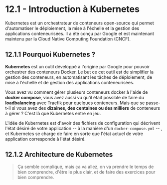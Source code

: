 # 12.1 - Introduction à Kubernetes

Kubernetes est un orchestrateur de conteneurs open-source qui permet d'automatiser le déploiement, la mise à l'échelle et la gestion des applications conteneurisées. Il a été conçu par Google et est maintenant maintenu par la Cloud Native Computing Foundation (CNCF).

## 12.1.1 Pourquoi Kubernetes ?

**Kubernetes** est un outil développé à l'origine par Google pour pouvoir orchestrer des conteneurs Docker. Le but ce cet outil est de simplifier la gestion des conteneurs, en automatisant les tâches de déploiement, de mise à l'échelle et de gestion des applications conteneurisées.  

Vous avez vu comment gérer plusieurs conteneurs docker à l'aide de **docker compose**, vous avez aussi vu qu'il était possible de faire du **loadbalancing** avec Traefik pour quelques conteneurs. Mais que se passe-t-il si vous avez des **dizaines, des centaines ou des milliers** de conteneurs à gérer ? C'est là que Kubernetes entre en jeu.

L'idée de Kubernetes est d'avoir des fichiers de configuration qui décrivent l'état désiré de votre application -- à la manière d'un `docker-compose.yml` -- , et Kubernetes se charge de faire en sorte que l'état actuel de votre application corresponde à l'état désiré.

## 12.1.2 Architecture de Kubernetes
> Ça semble compliqué, mais ça va allez, on va prendre le temps de bien comprendre, d'être le plus clair, et de faire des exercices pour bien comprendre.